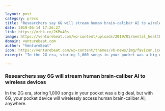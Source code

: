 ```yaml
---

layout: post
category: press
title: "Researchers say 6G will stream human brain-caliber AI to wireless devices"
date: 2019-06-14 17:26:27
link: https://vrhk.co/2KPu40s
image: https://venturebeat.com/wp-content/uploads/2019/05/mental_health.jpg?w=1200&strip=all
domain: venturebeat.com
author: "VentureBeat"
icon: https://venturebeat.com/wp-content/themes/vb-news/img/favicon.ico
excerpt: "In the 2G era, storing 1,000 songs in your pocket was a big deal, but with 6G, your pocket device will wirelessly access human brain-caliber AI, anywhere."

---
```


### Researchers say 6G will stream human brain-caliber AI to wireless devices

In the 2G era, storing 1,000 songs in your pocket was a big deal, but with 6G, your pocket device will wirelessly access human brain-caliber AI, anywhere.